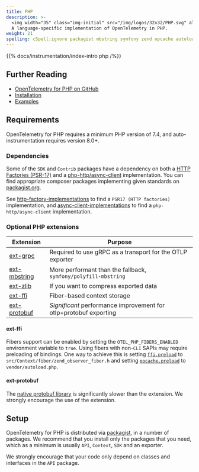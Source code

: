 ```yaml
---
title: PHP
description: >-
  <img width="35" class="img-initial" src="/img/logos/32x32/PHP.svg" alt="PHP">
  A language-specific implementation of OpenTelemetry in PHP.
weight: 21
spelling: cSpell:ignore packagist mbstring symfony zend opcache autoload
---
```


{{% docs/instrumentation/index-intro php /%}}

## Further Reading

- [OpenTelemetry for PHP on GitHub](https://github.com/open-telemetry/opentelemetry-php)
- [Installation](https://github.com/open-telemetry/opentelemetry-php#installation)
- [Examples](https://github.com/open-telemetry/opentelemetry-php/tree/main/examples)

## Requirements

OpenTelemetry for PHP requires a minimum PHP version of 7.4, and
auto-instrumentation requires version 8.0+.

### Dependencies

Some of the `SDK` and `Contrib` packages have a dependency on both a
[HTTP Factories (PSR-17)](https://www.php-fig.org/psr/psr-17/) and a
[php-http/async-client](https://docs.php-http.org/en/latest/clients.html)
implementation. You can find appropriate composer packages implementing given
standards on [packagist.org](https://packagist.org/).

See
[http-factory-implementations](https://packagist.org/providers/psr/http-factory-implementation)
to find a `PSR17 (HTTP factories)` implementation, and
[async-client-implementations](https://packagist.org/providers/php-http/async-client-implementation)
to find a `php-http/async-client` implementation.

### Optional PHP extensions

| Extension                                                                 | Purpose                                                           |
| ------------------------------------------------------------------------- | ----------------------------------------------------------------- |
| [ext-grpc](https://github.com/grpc/grpc/tree/master/src/php)              | Required to use gRPC as a transport for the OTLP exporter         |
| [ext-mbstring](https://www.php.net/manual/en/book.mbstring.php)           | More performant than the fallback, `symfony/polyfill-mbstring`    |
| [ext-zlib](https://www.php.net/manual/en/book.zlib.php)                   | If you want to compress exported data                             |
| [ext-ffi](https://www.php.net/manual/en/book.ffi.php)                     | Fiber-based context storage                                       |
| [ext-protobuf](https://github.com/protocolbuffers/protobuf/tree/main/php) | _Significant_ performance improvement for otlp+protobuf exporting |

#### ext-ffi

Fibers support can be enabled by setting the `OTEL_PHP_FIBERS_ENABLED`
environment variable to `true`. Using fibers with non-`CLI` SAPIs may require
preloading of bindings. One way to achieve this is setting
[`ffi.preload`](https://www.php.net/manual/en/ffi.configuration.php#ini.ffi.preload)
to `src/Context/fiber/zend_observer_fiber.h` and setting
[`opcache.preload`](https://www.php.net/manual/en/opcache.preloading.php) to
`vendor/autoload.php`.

#### ext-protobuf

The [native protobuf library](https://packagist.org/packages/google/protobuf) is
significantly slower than the extension. We strongly encourage the use of the
extension.

## Setup

OpenTelemetry for PHP is distributed via
[packagist](https://packagist.org/packages/open-telemetry/), in a number of
packages. We recommend that you install only the packages that you need, which
as a minimum is usually `API`, `Context`, `SDK` and an exporter.

We strongly encourage that your code only depend on classes and interfaces in
the `API` package.
